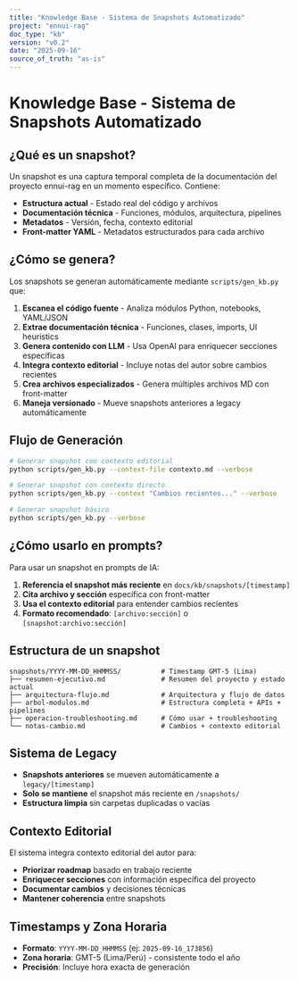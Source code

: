 ```yaml
---
title: "Knowledge Base - Sistema de Snapshots Automatizado"
project: "ennui-rag"
doc_type: "kb"
version: "v0.2"
date: "2025-09-16"
source_of_truth: "as-is"
---
```


# Knowledge Base - Sistema de Snapshots Automatizado

## ¿Qué es un snapshot?

Un snapshot es una captura temporal completa de la documentación del proyecto ennui-rag en un momento específico. Contiene:

- **Estructura actual** - Estado real del código y archivos
- **Documentación técnica** - Funciones, módulos, arquitectura, pipelines
- **Metadatos** - Versión, fecha, contexto editorial
- **Front-matter YAML** - Metadatos estructurados para cada archivo

## ¿Cómo se genera?

Los snapshots se generan automáticamente mediante `scripts/gen_kb.py` que:

1. **Escanea el código fuente** - Analiza módulos Python, notebooks, YAML/JSON
2. **Extrae documentación técnica** - Funciones, clases, imports, UI heuristics
3. **Genera contenido con LLM** - Usa OpenAI para enriquecer secciones específicas
4. **Integra contexto editorial** - Incluye notas del autor sobre cambios recientes
5. **Crea archivos especializados** - Genera múltiples archivos MD con front-matter
6. **Maneja versionado** - Mueve snapshots anteriores a legacy automáticamente

## Flujo de Generación

```bash
# Generar snapshot con contexto editorial
python scripts/gen_kb.py --context-file contexto.md --verbose

# Generar snapshot con contexto directo
python scripts/gen_kb.py --context "Cambios recientes..." --verbose

# Generar snapshot básico
python scripts/gen_kb.py --verbose
```

## ¿Cómo usarlo en prompts?

Para usar un snapshot en prompts de IA:

1. **Referencia el snapshot más reciente** en `docs/kb/snapshots/[timestamp]`
2. **Cita archivo y sección** específica con front-matter
3. **Usa el contexto editorial** para entender cambios recientes
4. **Formato recomendado**: `[archivo:sección]` o `[snapshot:archivo:sección]`

## Estructura de un snapshot

```
snapshots/YYYY-MM-DD_HHMMSS/          # Timestamp GMT-5 (Lima)
├── resumen-ejecutivo.md              # Resumen del proyecto y estado actual
├── arquitectura-flujo.md             # Arquitectura y flujo de datos
├── arbol-modulos.md                  # Estructura completa + APIs + pipelines
├── operacion-troubleshooting.md      # Cómo usar + troubleshooting
└── notas-cambio.md                   # Cambios + contexto editorial
```

## Sistema de Legacy

- **Snapshots anteriores** se mueven automáticamente a `legacy/[timestamp]`
- **Solo se mantiene** el snapshot más reciente en `/snapshots/`
- **Estructura limpia** sin carpetas duplicadas o vacías

## Contexto Editorial

El sistema integra contexto editorial del autor para:
- **Priorizar roadmap** basado en trabajo reciente
- **Enriquecer secciones** con información específica del proyecto
- **Documentar cambios** y decisiones técnicas
- **Mantener coherencia** entre snapshots

## Timestamps y Zona Horaria

- **Formato**: `YYYY-MM-DD_HHMMSS` (ej: `2025-09-16_173856`)
- **Zona horaria**: GMT-5 (Lima/Perú) - consistente todo el año
- **Precisión**: Incluye hora exacta de generación
